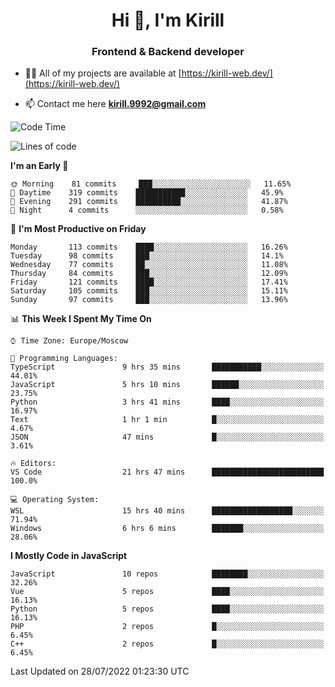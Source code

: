 <h1 align="center">Hi 👋, I'm Kirill</h1>
<h3 align="center">Frontend & Backend developer</h3>

- 👨‍💻 All of my projects are available at [https://kirill-web.dev/](https://kirill-web.dev/)

- 📫 Contact me here **kirill.9992@gmail.com**











<!--START_SECTION:waka-->
![Code Time](http://img.shields.io/badge/Code%20Time-0%20secs-blue)

![Lines of code](https://img.shields.io/badge/From%20Hello%20World%20I%27ve%20Written-525%20Thousand%20lines%20of%20code-blue)

**I'm an Early 🐤** 

```text
🌞 Morning    81 commits     ███░░░░░░░░░░░░░░░░░░░░░░   11.65% 
🌆 Daytime    319 commits    ███████████░░░░░░░░░░░░░░   45.9% 
🌃 Evening    291 commits    ██████████░░░░░░░░░░░░░░░   41.87% 
🌙 Night      4 commits      ░░░░░░░░░░░░░░░░░░░░░░░░░   0.58%

```
📅 **I'm Most Productive on Friday** 

```text
Monday       113 commits    ████░░░░░░░░░░░░░░░░░░░░░   16.26% 
Tuesday      98 commits     ███░░░░░░░░░░░░░░░░░░░░░░   14.1% 
Wednesday    77 commits     ██░░░░░░░░░░░░░░░░░░░░░░░   11.08% 
Thursday     84 commits     ███░░░░░░░░░░░░░░░░░░░░░░   12.09% 
Friday       121 commits    ████░░░░░░░░░░░░░░░░░░░░░   17.41% 
Saturday     105 commits    ███░░░░░░░░░░░░░░░░░░░░░░   15.11% 
Sunday       97 commits     ███░░░░░░░░░░░░░░░░░░░░░░   13.96%

```


📊 **This Week I Spent My Time On** 

```text
⌚︎ Time Zone: Europe/Moscow

💬 Programming Languages: 
TypeScript               9 hrs 35 mins       ███████████░░░░░░░░░░░░░░   44.01% 
JavaScript               5 hrs 10 mins       ██████░░░░░░░░░░░░░░░░░░░   23.75% 
Python                   3 hrs 41 mins       ████░░░░░░░░░░░░░░░░░░░░░   16.97% 
Text                     1 hr 1 min          █░░░░░░░░░░░░░░░░░░░░░░░░   4.67% 
JSON                     47 mins             █░░░░░░░░░░░░░░░░░░░░░░░░   3.61%

🔥 Editors: 
VS Code                  21 hrs 47 mins      █████████████████████████   100.0%

💻 Operating System: 
WSL                      15 hrs 40 mins      ██████████████████░░░░░░░   71.94% 
Windows                  6 hrs 6 mins        ███████░░░░░░░░░░░░░░░░░░   28.06%

```

**I Mostly Code in JavaScript** 

```text
JavaScript               10 repos            ████████░░░░░░░░░░░░░░░░░   32.26% 
Vue                      5 repos             ████░░░░░░░░░░░░░░░░░░░░░   16.13% 
Python                   5 repos             ████░░░░░░░░░░░░░░░░░░░░░   16.13% 
PHP                      2 repos             █░░░░░░░░░░░░░░░░░░░░░░░░   6.45% 
C++                      2 repos             █░░░░░░░░░░░░░░░░░░░░░░░░   6.45%

```



 Last Updated on 28/07/2022 01:23:30 UTC
<!--END_SECTION:waka-->
